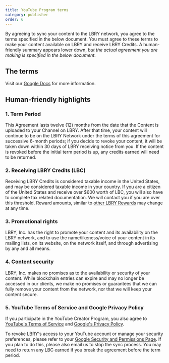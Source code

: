 ```yaml
---
title: YouTube Program terms
category: publisher
order: 6
---
```


By agreeing to sync your content to the LBRY network, you agree to the terms specified in the below document. You must agree to these terms to make your content available on LBRY and receive LBRY Credits. A human-friendly summary appears lower down, _but the actual agreement you are making is specified in the below document_.

## The terms

Visit our [Google Docs](https://docs.google.com/document/d/e/2PACX-1vS0H7gnSg7Zlx5JO_JkyJh3EP5qq8esTr1Y1Wi8R2eYGDfr1QEmS8SaEpGGCIcjW-mbj7LJ_RxmX_Am/pub) for more information.

## Human-friendly highlights

### 1. Term Period

This Agreement lasts twelve (12) months from the date that the Content is uploaded to your Channel on LBRY. After that time, your content will continue to be on the LBRY Network under the terms of this agreement for successive 6-month periods; if you decide to revoke your content, it will be taken down within 30 days of LBRY receiving notice from you. If the content is revoked before the initial term period is up, any credits earned will need to be returned. 

### 2. Receiving LBRY Credits (LBC)

Receiving LBRY Credits is considered taxable income in the United States, and may be considered taxable income in your country. If you are a citizen of the United States and receive over $600 worth of LBC, you will also have to complete tax related documentation. We will contact you if you are over this threshold. Reward amounts, similar to [other LBRY Rewards](/faq/rewards) may change at any time. 

### 3. Promotional rights

LBRY, Inc. has the right to promote your content and its availability on the LBRY network, and to use the name/likeness/voice of your content in its mailing lists, on its website, on the network itself, and through advertising by any and all means.

### 4. Content security

LBRY, Inc. makes no promises as to the availability or security of your content. While blockchain entries can expire and may no longer be accessed in our clients, we make no promises or guarantees that we can fully remove your content from the network, nor that we will keep your content secure.

### 5. YouTube Terms of Service and Google Privacy Policy

If you participate in the YouTube Creator Program, you also agree to [YouTube's Terms of Service](https://www.youtube.com/t/terms) and [Google's Privacy Policy](https://www.google.com/policies/privacy).

To revoke LBRY's access to your YouTube account or manage your security preferences, please refer to your [Google Security and Permissions Page](https://security.google.com/settings/security/permissions). If you plan to do this, please also email us to stop the sync process. You may need to return any LBC earned if you break the agreement before the term period. 
